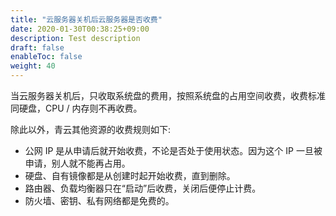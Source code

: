 ```yaml
---
title: "云服务器关机后云服务器是否收费"
date: 2020-01-30T00:38:25+09:00
description: Test description
draft: false
enableToc: false
weight: 40
---
```






当云服务器关机后，只收取系统盘的费用，按照系统盘的占用空间收费，收费标准同硬盘，CPU / 内存则不再收费。

除此以外，青云其他资源的收费规则如下:

*   公网 IP 是从申请后就开始收费，不论是否处于使用状态。因为这个 IP 一旦被申请，别人就不能再占用。
*   硬盘、自有镜像都是从创建时起开始收费，直到删除。
*   路由器、负载均衡器只在“启动”后收费，关闭后便停止计费。
*   防火墙、密钥、私有网络都是免费的。


